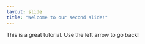 ```yaml
---
layout: slide
title: "Welcome to our second slide!"
---
```

This is a great tutorial.
Use the left arrow to go back!
